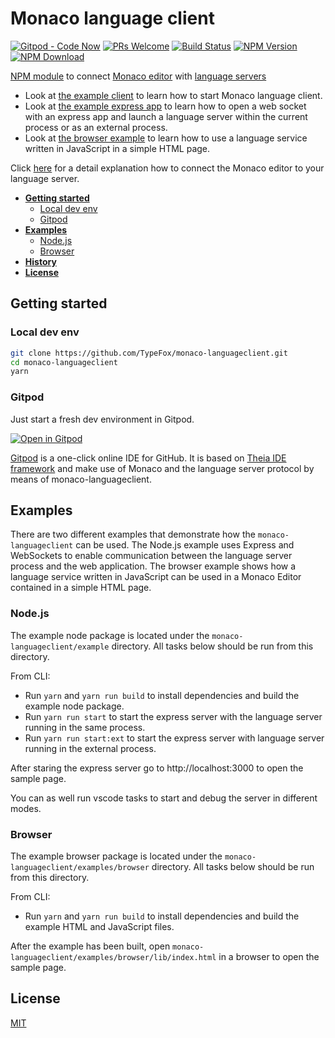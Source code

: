 # Monaco language client
[![Gitpod - Code Now](https://img.shields.io/badge/Gitpod-code%20now-blue.svg?longCache=true)](https://gitpod.io#https://github.com/TypeFox/monaco-languageclient)
[![PRs Welcome](https://img.shields.io/badge/PRs-welcome-brightgreen.svg?longCache=true)](https://github.com/TypeFox/monaco-languageclient/labels/help%20wanted)
[![Build Status](https://travis-ci.org/TypeFox/monaco-languageclient.svg?branch=master)](https://travis-ci.org/TypeFox/monaco-languageclient)
[![NPM Version](https://img.shields.io/npm/v/monaco-languageclient.svg)](https://www.npmjs.com/package/monaco-languageclient)
[![NPM Download](https://img.shields.io/npm/dt/monaco-languageclient.svg)](https://www.npmjs.com/package/monaco-languageclient)

[NPM module](https://www.npmjs.com/) to connect [Monaco editor](https://microsoft.github.io/monaco-editor/) with [language servers](https://microsoft.github.io/language-server-protocol/)

- Look at [the example client](https://github.com/TypeFox/monaco-languageclient/blob/master/example/src/client.ts) to learn how to start Monaco language client.
- Look at [the example express app](https://github.com/TypeFox/monaco-languageclient/blob/master/example/src/server.ts) to learn how to open a web socket with an express app and launch a language server within the current process or as an external process.
- Look at [the browser example](https://github.com/TypeFox/monaco-languageclient/blob/master/examples/browser/src/client.ts) to learn how to use a language service written in JavaScript in a simple HTML page.

Click [here](http://typefox.io/teaching-the-language-server-protocol-to-microsofts-monaco-editor) for a detail explanation how to connect the Monaco editor to your language server.

- [**Getting started**](#getting-started)
   - [Local dev env](#local-dev-env)
  - [Gitpod](#gitpod)
- [**Examples**](#examples)
  - [Node.js](#nodejs)
  - [Browser](#browser)
- [**History**](CHANGELOG.md)
- [**License**](#license)

## Getting started

### Local dev env

```bash
git clone https://github.com/TypeFox/monaco-languageclient.git
cd monaco-languageclient
yarn
```

### Gitpod

Just start a fresh dev environment in Gitpod.

[![Open in Gitpod](https://gitpod.io/button/open-in-gitpod.svg)](https://gitpod.io#https://github.com/TypeFox/monaco-languageclient)

[Gitpod](https://www.gitpod.io) is a one-click online IDE for GitHub. It is based on [Theia IDE framework](http://www.theia-ide.org) and make use of Monaco and the language server protocol by means of monaco-languageclient.

## Examples

There are two different examples that demonstrate how the `monaco-languageclient` can be used. The Node.js example uses Express and WebSockets to enable communication between the language server process and the web application. The browser example shows how a language service written in JavaScript can be used in a Monaco Editor contained in a simple HTML page.

### Node.js

The example node package is located under the `monaco-languageclient/example` directory. All tasks below should be run from this directory.

From CLI:
- Run `yarn` and `yarn run build` to install dependencies and build the example node package.
- Run `yarn run start` to start the express server with the language server running in the same process.
- Run `yarn run start:ext` to start the express server with language server running in the external process.

After staring the express server go to http://localhost:3000 to open the sample page.

You can as well run vscode tasks to start and debug the server in different modes.

### Browser

The example browser package is located under the `monaco-languageclient/examples/browser` directory. All tasks below should be run from this directory.

From CLI:
- Run `yarn` and `yarn run build` to install dependencies and build the example HTML and JavaScript files.

After the example has been built, open `monaco-languageclient/examples/browser/lib/index.html` in a browser to open the sample page.

## License
[MIT](https://github.com/TypeFox/monaco-languageclient/blob/master/License.txt)

